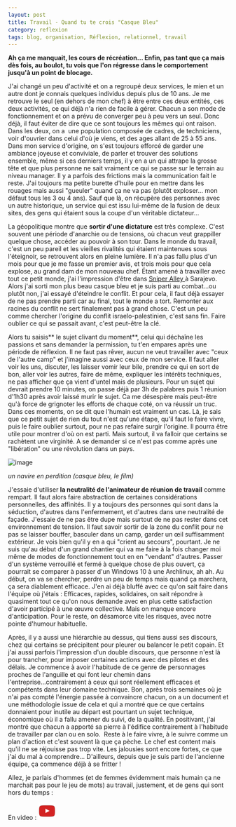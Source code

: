 ```yaml
---
layout: post
title: Travail - Quand tu te crois "Casque Bleu"
category: reflexion
tags: blog, organisation, Réflexion, relationnel, travail
---
```

**Ah ça me manquait, les cours de récréation... Enfin, pas tant que ça mais dès fois, au boulot, tu vois que l'on régresse dans le comportement jusqu'à un point de blocage.**

J'ai changé un peu d'activité et on a regroupé deux services, le mien et un autre dont je connais quelques individus depuis plus de 10 ans. Je me retrouve le seul (en dehors de mon chef) à être entre ces deux entités, ces deux activités, ce qui déjà n'a rien de facile à gérer. Chacun a son mode de fonctionnement et on a prévu de converger peu à peu vers un seul. Donc déjà, il faut éviter de dire que ce sont toujours les mêmes qui ont raison. Dans les deux, on a  une population composée de cadres, de techniciens, voir d'ouvrier dans celui d'où je viens, et des ages allant de 25 à 55 ans. Dans mon service d'origine, on s'est toujours efforcé de garder une ambiance joyeuse et conviviale, de parler et trouver des solutions ensemble, même si ces derniers temps, il y en a un qui attrape la grosse tête et que plus personne ne sait vraiment ce qui se passe sur le terrain au niveau manager. Il y a parfois des frictions mais la communication fait le reste. J'ai toujours ma petite burette d'huile pour en mettre dans les rouages mais aussi "gueuler" quand ça ne va pas (plutôt exploser... mon défaut tous les 3 ou 4 ans). Sauf que là, on récupère des personnes avec un autre historique, un service qui est issu lui-même de la fusion de deux sites, des gens qui étaient sous la coupe d'un véritable dictateur...

La géopolitique montre que **sortir d'une dictature** est très complexe. C'est souvent une période d'anarchie ou de tensions, où chacun veut grappiller quelque chose, accéder au pouvoir à son tour. Dans le monde du travail, c'est un peu pareil et les vieilles rivalités qui étaient maintenues sous l'éteignoir, se retrouvent alors en pleine lumière. Il n'a pas fallu plus d'un mois pour que je me fasse un premier avis, et trois mois pour que cela explose, au grand dam de mon nouveau chef. Étant amené à travailler avec tout ce petit monde, j'ai l'impression d'être dans <a href="https://fr.wikipedia.org/wiki/Sniper_Alley">Sniper Alley </a>à Sarajevo. Alors j'ai sorti mon plus beau casque bleu et je suis parti au combat...ou plutôt non, j'ai essayé d'éteindre le conflit. Et pour cela, il faut déjà essayer de ne pas prendre parti car au final, tout le monde a tort. Remonter aux racines du conflit ne sert finalement pas à grand chose. C'est un peu comme chercher l'origine du conflit israelo-palestinien, c'est sans fin. Faire oublier ce qui se passait avant, c'est peut-être la clé.

Alors tu saisis** le sujet clivant du moment**, celui qui déchaîne les passions et sans demander la permission, tu t'en empares après une période de réflexion. Il ne faut pas rêver, aucun ne veut travailler avec "ceux de l'autre camp" et j'imagine aussi avec ceux de mon service. Il faut aller voir les uns, discuter, les laisser vomir leur bile, prendre ce qui en sort de bon, aller voir les autres, faire de même, expliquer les intérêts techniques, ne pas afficher que ça vient d'untel mais de plusieurs. Pour un sujet qui devrait prendre 10 minutes, on passe déjà par 3h de palabres puis 1 réunion d'1h30 après avoir laissé murir le sujet. Ca me désespère mais peut-être qu'à force de grignoter les efforts de chaque coté, on va réussir un truc. Dans ces moments, on se dit que l'humain est vraiment un cas. Là, je sais que ce petit sujet de rien du tout n'est qu'une étape, qu'il faut le faire vivre, puis le faire oublier surtout, pour ne pas refaire surgir l'origine. Il pourra être utile pour montrer d'où on est parti. Mais surtout, il va falloir que certains se rachètent une virginité. A se demander si ce n'est pas comme après une "libération" ou une révolution dans un pays.

![image](https://filedn.eu/llqi9IBxlYouGRXYG2xlROb/img/2017/casquebleu.jpg)

*un navire en perdition (casque bleu, le film)*

J'essaie d'utiliser **la neutralité de l'animateur de réunion de travail** comme rempart. Il faut alors faire abstraction de certaines considérations personnelles, des affinités. Il y a toujours des personnes qui sont dans la séduction, d'autres dans l'enfermement, et d'autres dans une neutralité de façade. J'essaie de ne pas être dupe mais surtout de ne pas rester dans cet environnement de tension. Il faut savoir sortir de la zone du conflit pour ne pas se laisser bouffer, basculer dans un camp, garder un œil suffisamment extérieur. Je vois bien qu'il y en a qui "crient au secours", pourtant. Je ne suis qu'au début d'un grand chantier qui va me faire à la fois changer moi même de modes de fonctionnement tout en en "vendant" d'autres. Passer d'un système verrouillé et fermé à quelque chose de plus ouvert, ça pourrait se comparer à passer d'un Windows 10 à une Archlinux, ah ah. Au début, on va se chercher, perdre un peu de temps mais quand ça marchera, ça sera diablement efficace. J'en ai déjà bluffé avec ce qu'on sait faire dans l'équipe où j'étais : Efficaces, rapides, solidaires, on sait répondre à quasiment tout ce qu'on nous demande avec en plus cette satisfaction d'avoir participé à une œuvre collective. Mais on manque encore d'anticipation. Pour le reste, on désamorce vite les risques, avec notre pointe d'humour habituelle.

Après, il y a aussi une hiérarchie au dessus, qui tiens aussi ses discours, chez qui certains se précipitent pour pleurer ou balancer le petit copain. Et j'ai aussi parfois l'impression d'un double discours, que personne n'est là pour trancher, pour imposer certaines actions avec des pilotes et des délais. Je commence à avoir l'habitude de ce genre de personnages proches de l'anguille et qui font leur chemin dans l'entreprise...contrairement à ceux qui sont réellement efficaces et compétents dans leur domaine technique. Bon, après trois semaines où je n'ai pas compté l'énergie passée à convaincre chacun, on a un document et une méthodologie issue de cela et qui a montré que ce que certains donnaient pour inutile au départ est pourtant un sujet technique, économique où il a fallu amener du suivi, de la qualité. En positivant, j'ai montré que chacun a apporté sa pierre à l'édifice contrairement à l'habitude de travailler par clan ou en solo.  Reste à le faire vivre, à le suivre comme un plan d'action et c'est souvent là que ça pèche. Le chef est content mais qu'il ne se réjouisse pas trop vite. Les jalousies sont encore fortes, ce que j'ai du mal à comprendre... D'ailleurs, depuis que je suis parti de l'ancienne équipe, ça commence déjà à se fritter !

Allez, je parlais d'hommes (et de femmes évidemment mais humain ça ne marchait pas pour le jeu de mots) au travail, justement, et de gens qui sont hors du temps :

En video : [![video](/images/youtube.png)](https://www.youtube.com/watch?v=XfR9iY5y94s)
